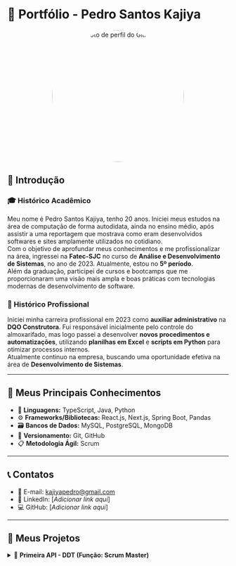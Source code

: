 # 📁 Portfólio - Pedro Santos Kajiya

<p align="center">
  <img src="https://github.com/kajiyap.png" width="300" height="300" style="border-radius: 50%;" alt="Foto de perfil do GitHub">
</p>


## 👋 Introdução

### 🎓 Histórico Acadêmico  
Meu nome é Pedro Santos Kajiya, tenho 20 anos. Iniciei meus estudos na área de computação de forma autodidata, ainda no ensino médio, após assistir a uma reportagem que mostrava como eram desenvolvidos softwares e sites amplamente utilizados no cotidiano.  
Com o objetivo de aprofundar meus conhecimentos e me profissionalizar na área, ingressei na **Fatec-SJC** no curso de **Análise e Desenvolvimento de Sistemas**, no ano de 2023. Atualmente, estou no **5º período**.  
Além da graduação, participei de cursos e bootcamps que me proporcionaram uma visão mais ampla e boas práticas com tecnologias modernas de desenvolvimento de software.

### 💼 Histórico Profissional  
Iniciei minha carreira profissional em 2023 como **auxiliar administrativo** na **DQO Construtora**. Fui responsável inicialmente pelo controle do almoxarifado, mas logo passei a desenvolver **novos procedimentos e automatizações**, utilizando **planilhas em Excel** e **scripts em Python** para otimizar processos internos.  
Atualmente continuo na empresa, buscando uma oportunidade efetiva na área de **Desenvolvimento de Sistemas**.

---

## 🚀 Meus Principais Conhecimentos

- 🧠 **Linguagens:** TypeScript, Java, Python  
- ⚙️ **Frameworks/Bibliotecas:** React.js, Next.js, Spring Boot, Pandas  
- 🗃️ **Bancos de Dados:** MySQL, PostgreSQL, MongoDB  
- 🔧 **Versionamento:** Git, GitHub  
- 📋 **Metodologia Ágil:** Scrum

---

## 📞 Contatos

- 📧 E-mail: kajiyapedro@gmail.com  
- 🔗 LinkedIn: [*Adicionar link aqui*]  
- 💻 GitHub: [*Adicionar link aqui*]  

---

## 📝 Meus Projetos

<details><summary>📌 <strong>Primeira API - DDT (Função: Scrum Master)</strong></summary>

## 🏢 Projeto da Empresa Interna - FATEC  

- 👨‍🏫 **Professor P2:** Antônio Egydio São Thiago Graça  
- 👨‍🏫 **Professor M2:** Jean Carlos Lourenço Costa  

---

## ❗ Problema  
Sempre que um novo colaborador é contratado e não possui familiaridade com o Método Scrum, é necessário que um funcionário mais experiente dedique tempo para explicar os conceitos de forma clara e acessível. Isso acaba desviando o profissional experiente de suas tarefas principais, comprometendo a produtividade.

---

## 💡 Solução  
Criamos uma **plataforma web interativa** para ensinar os fundamentos e práticas do **Scrum** de forma prática, dinâmica e acessível. A plataforma conta com:

- 📚 **Exemplos e fluxos explicativos**  
- 🧩 **Simulações interativas**  
- 🎥 **Vídeos didáticos**  
- 🧭 **Trilhas de aprendizagem personalizadas**  
- 📊 **Tabela de avaliação baseada no método PACER** (desenvolvido pela Fatec-SJC)  
- 🧠 **Sistema de avaliação do conhecimento**  

Tudo isso para proporcionar um aprendizado completo, imersivo e aplicável em cenários reais.

🔗 [**Link do GitHub**](https://github.com/erickhoawata/portifolio-tg)

<details><summary>💻 Aplicação</summary>
  <p align="center">
    <br>
    <img src="https://github.com/user-attachments/assets/0e6d4387-f976-4c3f-8e43-333ae010a3ab" alt="foto">
  </p>
</details>

---

## ⚙️ Tecnologias Utilizadas  

- **Frontend:** HTML, CSS, Bootstrap  
- **Backend:** Python, Flask  
- **Ferramentas:** Trello, Figma, VS Code, Canva  
- **Documentação:** GitHub  

---

## 👨‍💻 Minhas Contribuições  

Atuei como membro da equipe de desenvolvimento, com foco em:

- Criação de **interfaces web responsivas**  
- Desenvolvimento de uma **tabela interativa** baseada no método PACER, utilizando apenas **HTML, CSS e Python**  
- Suporte nas **entregas finais** com atenção à usabilidade e funcionalidade completa da aplicação

---

## 🛠️ Hard Skills  

- 🖥️ Desenvolvimento de interfaces com **HTML, CSS e Bootstrap**  
- 🐍 Programação em **Python** com uso de **Flask** para criação de rotas e lógica da tabela PACER  
- 🎨 Utilização de **Figma** e **Canva** para design e prototipagem  
- 🌿 Versionamento com **GitHub**  
- 📋 Organização de tarefas no **Trello**

---

## 🤝 Soft Skills  

Durante o projeto, a **colaboração em equipe**, o **espírito de aprendizado contínuo** e a **autonomia** foram essenciais, especialmente em um cenário onde muitos dos integrantes estavam tendo o primeiro contato com algumas tecnologias.

Além disso, a **comunicação eficaz** foi fundamental para a coordenação entre o time e na **apresentação final para os professores**. A experiência me ajudou a desenvolver ainda mais minha **proatividade**, **adaptabilidade** e a capacidade de **resolver problemas de forma criativa** diante dos desafios encontrados.

</details>
